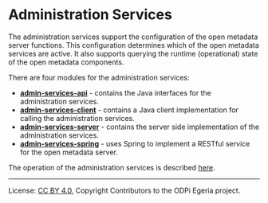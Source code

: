 <!-- SPDX-License-Identifier: CC-BY-4.0 -->
<!-- Copyright Contributors to the ODPi Egeria project. -->
 
# Administration Services

The administration services support the configuration of the open metadata server functions.
This configuration determines which of the open metadata services are active.  It also supports
querying the runtime (operational) state of the open metadata components.

There are four modules for the administration services:

* **[admin-services-api](admin-services-api)** - contains the Java interfaces for the administration services.
* **[admin-services-client](admin-services-client)** - contains a Java client implementation for calling
the administration services.
* **[admin-services-server](admin-services-server)** - contains the server side implementation of the
administration services.
* **[admin-services-spring](admin-services-spring)** - uses Spring to implement a RESTful service
for the open metadata server.

The operation of the administration services is described [here](Using-the-Admin-Services.md).



----
License: [CC BY 4.0](https://creativecommons.org/licenses/by/4.0/),
Copyright Contributors to the ODPi Egeria project.